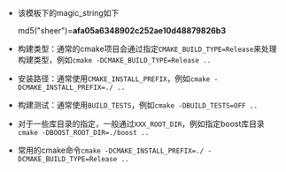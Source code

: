 

- 该模板下的magic_string如下

  md5("sheer")=**afa05a6348902c252ae10d48879826b3**

- 构建类型：通常的cmake项目会通过指定`CMAKE_BUILD_TYPE=Release`来处理构建类型，例如`cmake -DCMAKE_BUILD_TYPE=Release ..`

- 安装路径：通常使用`CMAKE_INSTALL_PREFIX`，例如`cmake -DCMAKE_INSTALL_PREFIX=./ ..`

- 构建测试：通常使用`BUILD_TESTS`，例如`cmake -DBUILD_TESTS=OFF ..`

- 对于一些库目录的指定，一般通过`XXX_ROOT_DIR`，例如指定boost库目录`cmake -DBOOST_ROOT_DIR=./boost ..`

- 常用的cmake命令`cmake -DCMAKE_INSTALL_PREFIX=./ -DCMAKE_BUILD_TYPE=Release ..`

